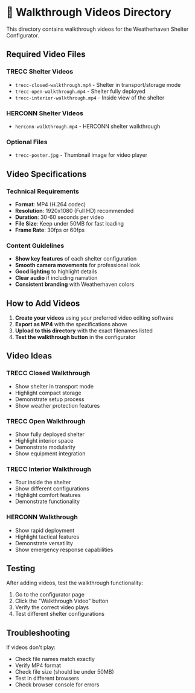 # 🎥 Walkthrough Videos Directory

This directory contains walkthrough videos for the Weatherhaven Shelter Configurator.

## Required Video Files

### TRECC Shelter Videos
- `trecc-closed-walkthrough.mp4` - Shelter in transport/storage mode
- `trecc-open-walkthrough.mp4` - Shelter fully deployed
- `trecc-interior-walkthrough.mp4` - Inside view of the shelter

### HERCONN Shelter Videos
- `herconn-walkthrough.mp4` - HERCONN shelter walkthrough

### Optional Files
- `trecc-poster.jpg` - Thumbnail image for video player

## Video Specifications

### Technical Requirements
- **Format**: MP4 (H.264 codec)
- **Resolution**: 1920x1080 (Full HD) recommended
- **Duration**: 30-60 seconds per video
- **File Size**: Keep under 50MB for fast loading
- **Frame Rate**: 30fps or 60fps

### Content Guidelines
- **Show key features** of each shelter configuration
- **Smooth camera movements** for professional look
- **Good lighting** to highlight details
- **Clear audio** if including narration
- **Consistent branding** with Weatherhaven colors

## How to Add Videos

1. **Create your videos** using your preferred video editing software
2. **Export as MP4** with the specifications above
3. **Upload to this directory** with the exact filenames listed
4. **Test the walkthrough button** in the configurator

## Video Ideas

### TRECC Closed Walkthrough
- Show shelter in transport mode
- Highlight compact storage
- Demonstrate setup process
- Show weather protection features

### TRECC Open Walkthrough
- Show fully deployed shelter
- Highlight interior space
- Demonstrate modularity
- Show equipment integration

### TRECC Interior Walkthrough
- Tour inside the shelter
- Show different configurations
- Highlight comfort features
- Demonstrate functionality

### HERCONN Walkthrough
- Show rapid deployment
- Highlight tactical features
- Demonstrate versatility
- Show emergency response capabilities

## Testing

After adding videos, test the walkthrough functionality:
1. Go to the configurator page
2. Click the "Walkthrough Video" button
3. Verify the correct video plays
4. Test different shelter configurations

## Troubleshooting

If videos don't play:
- Check file names match exactly
- Verify MP4 format
- Check file size (should be under 50MB)
- Test in different browsers
- Check browser console for errors